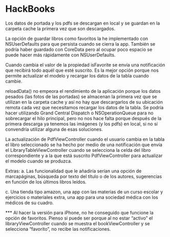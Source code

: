 # HackBooks

Los datos de portada y los pdfs se descargan en local y se guardan en la carpeta cache la primera vez que son descargados.

La opción de guardar libros como favoritos la he implementado con NSUserDefaults para que persista cuando se cierra la app. También se podría haber guardado con CoreData pero al ocupar poco espacio se puede hacer más rápidamente con NSUserDefaults.

Cuando cambia el valor de la propiedad isFavorite se envía una notificación que recibirá todo aquél que esté suscrito. Es la mejor opción porque nos permite actualizar el modelo y recargar los datos de la tabla cuando cambie.

reloadData() no empeora el rendimiento de la aplicación porque los datos pesados (las fotos de las portadas) se almacenan la primera vez que se utilizan en la carpeta cache y así no hay que descargarlos de su ubicación remota cada vez que necesitamos recargar los datos de la tabla. Se podría hacer utilizando Grand Central Dispatch o NSOperationQueue para no sobrecargar el hilo principal, pero no nos hace falta porque después de la primera descarga ya tenemos las imágenes (y los pdfs) en local, si no sí convendría utilizar alguna de esas soluciones.

La actualización de PdfViewController cuando el usuario cambia en la tabla el libro seleccionado se ha hecho por medio de una notificación que envía el LibraryTableViewController cuando se selecciona la celda del libro correspondiente y a la que está suscrito PdfViewController para actualizar el modelo cuando se produzca.

Extras:
a. Las funcionalidad que le añadiría serían una opción de marcapáginas, búsqueda por texto del título o de los autores, sugerencias en función de los últimos libros leídos.

c. Una tienda tipo amazon, una app con las materias de un curso escolar y ejercicios o materiales extra, una app para una sociedad médica con los médicos de su cuadro.


*** Al hacer la versión para iPhone, no he conseguido que funcione la opción de favoritos. Pienso si puede ser porque al no estar “activo” el libraryViewController cuando se muestra el bookViewController y se selecciona “favorito”, no recibe las notificaciones.
